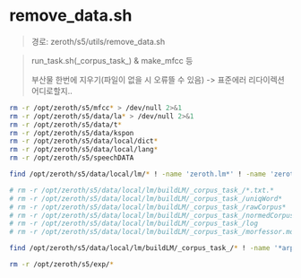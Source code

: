 # remove_data.sh

> 경로: zeroth/s5/utils/remove_data.sh



> run_task.sh(_corpus\_task\_)  & make_mfcc 등
>
> 부산물 한번에 지우기(파일이 없을 시 오류뜰 수 있음) -> 표준에러 리다이렉션 어디로할지..

```sh
rm -r /opt/zeroth/s5/mfcc* > /dev/null 2>&1
rm -r /opt/zeroth/s5/data/la* > /dev/null 2>&1
rm -r /opt/zeroth/s5/data/t*
rm -r /opt/zeroth/s5/data/kspon
rm -r /opt/zeroth/s5/data/local/dict*
rm -r /opt/zeroth/s5/data/local/lang*
rm -r /opt/zeroth/s5/speechDATA

find /opt/zeroth/s5/data/local/lm/* ! -name 'zeroth.lm*' ! -name 'zeroth_*' ! -name 'AUDIO_INFO' -exec rm -r {} \;

# rm -r /opt/zeroth/s5/data/local/lm/buildLM/_corpus_task_/*.txt.*
# rm -r /opt/zeroth/s5/data/local/lm/buildLM/_corpus_task_/uniqWord*
# rm -r /opt/zeroth/s5/data/local/lm/buildLM/_corpus_task_/rawCorpus*
# rm -r /opt/zeroth/s5/data/local/lm/buildLM/_corpus_task_/normedCorpus*
# rm -r /opt/zeroth/s5/data/local/lm/buildLM/_corpus_task_/log
# rm -r /opt/zeroth/s5/data/local/lm/buildLM/_corpus_task_/morfessor.model.txt

find /opt/zeroth/s5/data/local/lm/buildLM/_corpus_task_/* ! -name '*arpa.gz*' ! -name '*.txt' -exec rm -r {} \;

rm -r /opt/zeroth/s5/exp/*
```

